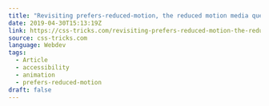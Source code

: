 ```yaml
---
title: "Revisiting prefers-reduced-motion, the reduced motion media query"
date: 2019-04-30T15:13:19Z
link: https://css-tricks.com/revisiting-prefers-reduced-motion-the-reduced-motion-media-query/
source: css-tricks.com
language: Webdev
tags:
  - Article
  - accessibility
  - animation
  - prefers-reduced-motion
draft: false
---
```

